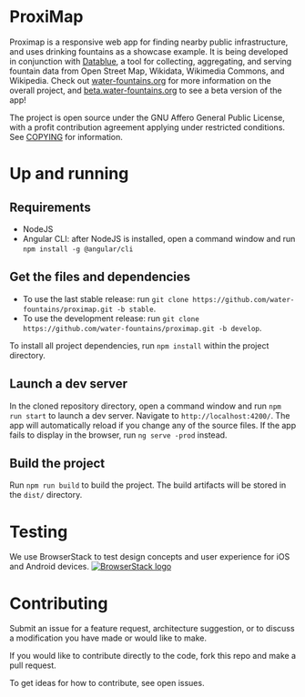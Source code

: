 # ProxiMap

Proximap is a responsive web app for finding nearby public infrastructure, and uses drinking fountains as a showcase example.
It is being developed in conjunction with [Datablue](//github.com/mmmatthew/datablue), a tool for collecting, aggregating, and serving
fountain data from Open Street Map, Wikidata, Wikimedia Commons, and Wikipedia. Check out [water-fountains.org](//water-fountains.org)
for more information on the overall project, and [beta.water-fountains.org](http://beta.water-fountains.org) to see a beta version of the app!

The project is open source under the GNU Affero General Public License, with a profit contribution agreement applying under restricted conditions. See [COPYING](/COPYING) for information.

# Up and running

## Requirements
- NodeJS
- Angular CLI: after NodeJS is installed, open a command window and run `npm install -g @angular/cli`

## Get the files and dependencies

- To use the last stable release: run `git clone https://github.com/water-fountains/proximap.git -b stable`.
- To use the development release: run `git clone https://github.com/water-fountains/proximap.git -b develop`.
 
To install all project dependencies, run `npm install` within the project directory.

## Launch a dev server

In the cloned repository directory, open a command window and  run `npm run start` to launch a dev server. Navigate to `http://localhost:4200/`. The app will automatically reload if you change any of the source files. If the app fails to display in the browser, run `ng serve -prod` instead.

## Build the project

Run `npm run build` to build the project. The build artifacts will be stored in the `dist/` directory.

# Testing
We use BrowserStack to test design concepts and user experience for iOS and Android devices.
[![BrowserStack logo](https://raw.githubusercontent.com/mmmatthew/proximap/master/docs/images/BrowserStack_Logo-01.png "BrowserStack")](http://browserstack.com/)

# Contributing

Submit an issue for a feature request, architecture suggestion, or to discuss a modification you have made or would like to make. 

If you would like to contribute directly to the code, fork this repo and make a pull request.

To get ideas for how to contribute, see open issues.

